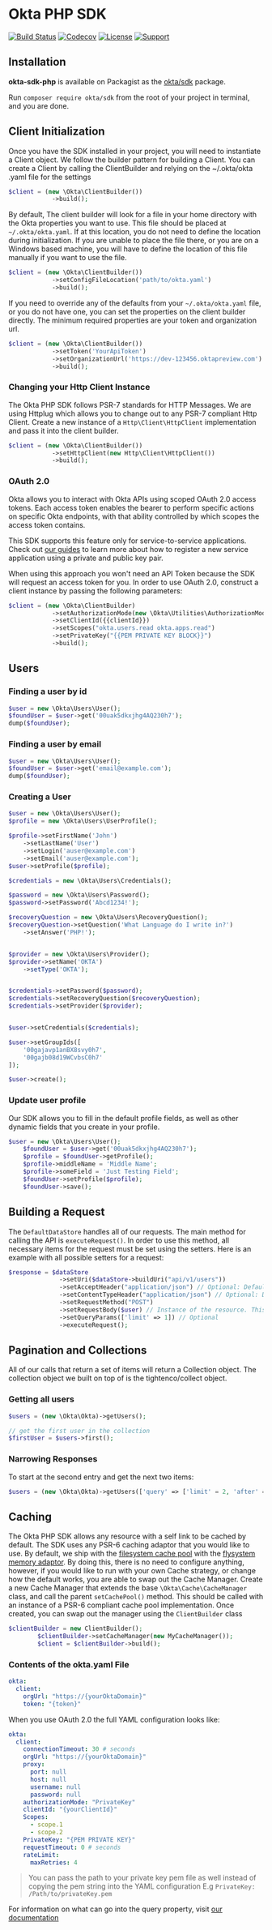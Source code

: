 # Okta PHP SDK

[![Build Status](https://api.travis-ci.org/okta/okta-sdk-php.svg?branch=master,develop)](https://travis-ci.org/okta/okta-sdk-php)
[![Codecov](https://img.shields.io/codecov/c/github/okta/okta-sdk-php.svg)](https://codecov.io/github/okta/okta-sdk-php)
[![License](https://poser.pugx.org/okta/sdk/license.svg)](https://packagist.org/packages/okta/sdk)
[![Support](https://img.shields.io/badge/support-Developer%20Forum-blue.svg)](https://devforum.okta.com/)

## Installation
**okta-sdk-php** is available on Packagist as the [okta/sdk](http://packagist.org/packages/okta/sdk) package.

Run `composer require okta/sdk` from the root of your project in terminal, and you are done.

## Client Initialization
Once you have the SDK installed in your project, you will need to instantiate a Client object. We follow the builder
pattern for building a Client. You can create a Client by calling the ClientBuilder and relying on the ~/.okta/okta
.yaml file for the settings

```php
$client = (new \Okta\ClientBuilder())
            ->build();
```

By default, The client builder will look for a file in your home directory with the Okta properties you want to use.
This file should be placed at  `~/.okta/okta.yaml`. If at this location, you do not need to define the location
during initialization. If you are unable to place the file there, or you are on a Windows based machine, you will
have to define the location of this file manually if you want to use the file.

```php
$client = (new \Okta\ClientBuilder())
            ->setConfigFileLocation('path/to/okta.yaml')
            ->build();
```

If you need to override any of the defaults from your `~/.okta/okta.yaml` file, or you do not have one, you can set
the properties on the client builder directly. The minimum required properties are your token and organization url.

```php
$client = (new \Okta\ClientBuilder())
            ->setToken('YourApiToken')
            ->setOrganizationUrl('https://dev-123456.oktapreview.com')
            ->build();
```

### Changing your Http Client Instance
The Okta PHP SDK follows PSR-7 standards for HTTP Messages. We are using Httplug which allows you to change out to
any PSR-7 compliant Http Client. Create a new instance of a `Http\Client\HttpClient`
implementation and pass it into the client builder.

```php
$client = (new \Okta\ClientBuilder())
            ->setHttpClient(new Http\Client\HttpClient())
            ->build();
```

### OAuth 2.0

Okta allows you to interact with Okta APIs using scoped OAuth 2.0 access tokens. Each access token enables the bearer to perform specific actions on specific Okta endpoints, with that ability controlled by which scopes the access token contains.

This SDK supports this feature only for service-to-service applications. Check out [our guides](https://developer.okta.com/docs/guides/implement-oauth-for-okta/overview/) to learn more about how to register a new service application using a private and public key pair.

When using this approach you won't need an API Token because the SDK will request an access token for you. In order to use OAuth 2.0, construct a client instance by passing the following parameters:

```php
$client = (new \Okta\ClientBuilder)
            ->setAuthorizationMode(new \Okta\Utilities\AuthorizationMode(\Okta\Utilities\AuthorizationMode::PRIVATE_KEY))
            ->setClientId({{clientId}})
            ->setScopes("okta.users.read okta.apps.read")
            ->setPrivateKey("{{PEM PRIVATE KEY BLOCK}}")
            ->build();
```


## Users
### Finding a user by id
```php
$user = new \Okta\Users\User();
$foundUser = $user->get('00uak5dkxjhg4AQ230h7');
dump($foundUser);
```

### Finding a user by email
```php
$user = new \Okta\Users\User();
$foundUser = $user->get('email@example.com');
dump($foundUser);
```

### Creating a User
```php
$user = new \Okta\Users\User();
$profile = new \Okta\Users\UserProfile();

$profile->setFirstName('John')
    ->setLastName('User')
    ->setLogin('auser@example.com')
    ->setEmail('auser@example.com');
$user->setProfile($profile);

$credentials = new \Okta\Users\Credentials();

$password = new \Okta\Users\Password();
$password->setPassword('Abcd1234!');

$recoveryQuestion = new \Okta\Users\RecoveryQuestion();
$recoveryQuestion->setQuestion('What Language do I write in?')
    ->setAnswer('PHP!');


$provider = new \Okta\Users\Provider();
$provider->setName('OKTA')
    ->setType('OKTA');


$credentials->setPassword($password);
$credentials->setRecoveryQuestion($recoveryQuestion);
$credentials->setProvider($provider);


$user->setCredentials($credentials);

$user->setGroupIds([
    '00gajavp1anBX8svy0h7',
    '00gajb08d19WCvbsC0h7'
]);

$user->create();
```

### Update user profile
Our SDK allows you to fill in the default profile fields, as well as other dynamic fields that you create in your
profile.

```php
$user = new \Okta\Users\User();
    $foundUser = $user->get('00uak5dkxjhg4AQ230h7');
    $profile = $foundUser->getProfile();
    $profile->middleName = 'Middle Name';
    $profile->someField = 'Just Testing Field';
    $foundUser->setProfile($profile);
    $foundUser->save();
```

## Building a Request
The `DefaultDataStore` handles all of our requests. The main method for calling the API is `executeRequest()`. In order to use this method, all necessary items for the request must be set using the setters. Here is an example with all possible setters for a request:

```php
$response = $dataStore
              ->setUri($dataStore->buildUri("api/v1/users"))
              ->setAcceptHeader("application/json") // Optional: Defaults to application/json
              ->setContentTypeHeader("application/json") // Optional: Defaults to application/json
              ->setRequestMethod("POST")
              ->setRequestBody($user) // Instance of the resource. This is required for POST/PUT calls
              ->setQueryParams(['limit' => 1]) // Optional
              ->executeRequest();
```

## Pagination and Collections
All of our calls that return a set of items will return a Collection object. The collection object we built on top of
 is the tightenco/collect object.

### Getting all users
```php
$users = (new \Okta\Okta)->getUsers();

// get the first user in the collection
$firstUser = $users->first();
```

### Narrowing Responses
To start at the second entry and get the next two items:
```php
$users = (new \Okta\Okta)->getUsers(['query' => ['limit' = 2, 'after' = 2]]);
```

## Caching
The Okta PHP SDK allows any resource with a self link to be cached by default. The SDK uses any PSR-6
caching adaptor that you would like to use. By default, we ship with the
[filesystem cache pool](https://github.com/php-cache/filesystem-adapter) with the
[flysystem memory adaptor](https://github.com/thephpleague/flysystem-memory).  By doing this, there is no
need to configure anything, however, if you would like to run with your own Cache strategy, or change how
the default works, you are able to swap out the Cache Manager. Create a new Cache Manager that extends the
base `\Okta\Cache\CacheManager` class, and call the parent `setCachePool()` method. This should be called
with an instance of a PSR-6 compliant cache pool implementation.  Once created, you can swap out the manager
using the `ClientBuilder` class

```php
$clientBuilder = new ClientBuilder();
        $clientBuilder->setCacheManager(new MyCacheManager());
        $client = $clientBuilder->build();
```

### Contents of the okta.yaml File
```yaml
okta:
  client:
    orgUrl: "https://{yourOktaDomain}"
    token: "{token}"
```

When you use OAuth 2.0 the full YAML configuration looks like:

```yaml
okta:
  client:
    connectionTimeout: 30 # seconds
    orgUrl: "https://{yourOktaDomain}"
    proxy:
      port: null
      host: null
      username: null
      password: null
    authorizationMode: "PrivateKey"
    clientId: "{yourClientId}"
    Scopes:
      - scope.1
      - scope.2
    PrivateKey: "{PEM PRIVATE KEY}"
    requestTimeout: 0 # seconds
    rateLimit:
      maxRetries: 4
```

> You can pass the path to your private key pem file as well instead of copying the pem string into the YAML configuration
> E.g `PrivateKey: /Path/to/privateKey.pem`

For information on what can go into the query property, visit
[our documentation](https://developer.okta.com/docs/api/resources/users.html#list-users)
